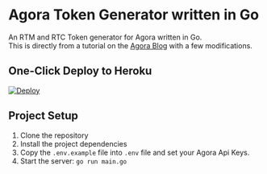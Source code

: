 # Agora Token Generator written in Go

An RTM and RTC Token generator for Agora written in Go.<br/>
This is directly from a tutorial on the [Agora Blog](https://www.agora.io/en/blog/how-to-build-a-token-server-using-golang) with a few modifications.

## One-Click Deploy to Heroku
[![Deploy](https://www.herokucdn.com/deploy/button.svg)](https://heroku.com/deploy)

## Project Setup
1. Clone the repository
2. Install the project dependencies
3. Copy the `.env.example` file into `.env` file and set your Agora Api Keys.
4. Start the server: `go run main.go`